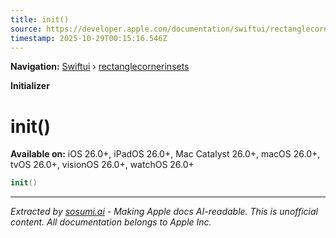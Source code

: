 ```yaml
---
title: init()
source: https://developer.apple.com/documentation/swiftui/rectanglecornerinsets/init()
timestamp: 2025-10-29T00:15:16.546Z
---
```


**Navigation:** [Swiftui](/documentation/swiftui) › [rectanglecornerinsets](/documentation/swiftui/rectanglecornerinsets)

**Initializer**

# init()

**Available on:** iOS 26.0+, iPadOS 26.0+, Mac Catalyst 26.0+, macOS 26.0+, tvOS 26.0+, visionOS 26.0+, watchOS 26.0+

```swift
init()
```

---

*Extracted by [sosumi.ai](https://sosumi.ai) - Making Apple docs AI-readable.*
*This is unofficial content. All documentation belongs to Apple Inc.*

